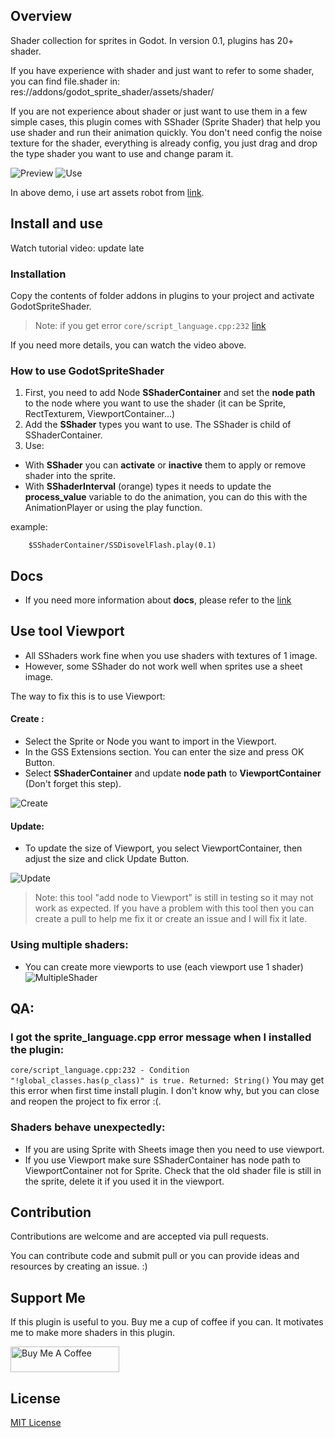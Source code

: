 ## Overview

Shader collection for sprites in Godot. In version 0.1, plugins has 20+ shader.

If you have experience with shader and just want to refer to some shader, you can find file.shader in:
res://addons/godot_sprite_shader/assets/shader/

If you are not experience about shader or just want to use them in a few simple cases, this plugin comes with SShader (Sprite Shader) that help you use shader and run their animation quickly. You don't need config the noise texture for the shader, everything is already config, you just drag and drop the type shader you want to use and change param it.

![Preview](https://github.com/duongvituan/godot-sprite-shader/blob/master/preview_image/preview_demo1.gif)
![Use](https://github.com/duongvituan/godot-sprite-shader/blob/master/preview_image/demo_use.gif)

In above demo, i use art assets robot from [link](https://www.gameart2d.com/freebies.html).

## Install and use

Watch tutorial video: update late


### Installation
Copy the contents of folder addons in plugins to your project and activate GodotSpriteShader.

> Note:  if you get error `core/script_language.cpp:232` [link](https://github.com/duongvituan/godot-sprite-shader#i-got-the-sprite_languagecpp-error-message-when-i-installed-the-plugin)

If you need more details, you can watch the video above.


### How to use GodotSpriteShader
1. First, you need to add Node **SShaderContainer** and set the **node path** to the node where you want to use the shader (it can be Sprite, RectTexturem, ViewportContainer...)
2. Add the **SShader** types you want to use. The SShader is child of SShaderContainer.
3. Use:
 - With **SShader** you can **activate** or **inactive** them to apply or remove shader into the sprite.
 - With **SShaderInterval** (orange) types it needs to update the **process_value** variable to do the animation, you can do this with the AnimationPlayer or using the play function.

example:
```
    $SShaderContainer/SSDisovelFlash.play(0.1)
```

## Docs
- If you need more information about **docs**, please refer to the [link](docs/docs.md)


## Use tool Viewport

- All SShaders work fine when you use shaders with textures of 1 image.
- However, some SShader do not work well when sprites use a sheet image.

The way to fix this is to use Viewport:

 #### Create :
- Select the Sprite or Node you want to import in the Viewport.
- In the GSS Extensions section. You can enter the size and press OK Button.
- Select **SShaderContainer** and update **node path** to **ViewportContainer** (Don't forget this step).

![Create](https://github.com/duongvituan/godot-sprite-shader/blob/master/preview_image/use_viewport.gif)

#### Update:
- To update the size of Viewport, you select ViewportContainer, then adjust the size and click Update Button.

![Update](https://github.com/duongvituan/godot-sprite-shader/blob/master/preview_image/update_viewport.gif)

> Note:  this tool "add node to Viewport" is still in testing so it may not work as expected. If you have a problem with this tool then you can create a pull to help me fix it or create an issue and I will fix it late.


### Using multiple shaders:
- You can create more viewports to use (each viewport use 1 shader)
![MultipleShader](https://github.com/duongvituan/godot-sprite-shader/blob/master/preview_image/multi_shader.gif)


## QA:
### I got the sprite_language.cpp error message when I installed the plugin:
```core/script_language.cpp:232 - Condition "!global_classes.has(p_class)" is true. Returned: String()```
You may get this error when first time install plugin.
I don't know why, but you can close and reopen the project to fix error :(.


### Shaders behave unexpectedly:
- If you are using Sprite with Sheets image then you need to use viewport.
- If you use Viewport make sure SShaderContainer has node path to ViewportContainer not for Sprite. Check that the old shader file is still in the sprite, delete it if you used it in the viewport.


## Contribution
Contributions are welcome and are accepted via pull requests.

You can contribute code and submit pull or you can provide ideas and resources by creating an issue. :)

## Support Me
If this plugin is useful to you. Buy me a cup of coffee if you can. 
It motivates me to make more shaders in this plugin.

<a href="https://www.buymeacoffee.com/duongvituan" target="_blank"><img src="https://cdn.buymeacoffee.com/buttons/default-orange.png" alt="Buy Me A Coffee" height="41" width="174"></a>

## License

[MIT License](https://github.com/duongvituan/godot-sprite-shader/blob/master/LICENSE)
